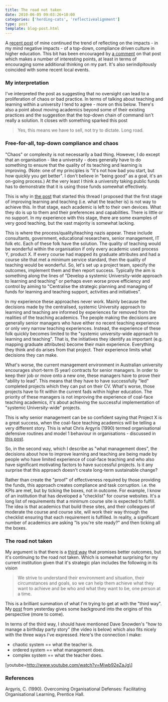 ```yaml
---
title: The road not taken
date: 2010-06-05 09:03:26+10:00
categories: ['herding-cats', 'reflectivealignment']
type: post
template: blog-post.html
---
```

A [recent post](/blog2/2010/06/02/the-role-of-experience/) of mine continued the trend of reflecting on the impacts - in my mind negative impacts - of a top-down, compliance driven culture in higher education. This bit has been encouraged by [a comment](/blog2/2010/06/02/the-role-of-experience/#comment-3217) on that post which makes a number of interesting points, at least in terms of encouraging some additional thinking on my part. It's also serindipitously coincided with some recent local events.

### My interpretation

I've interpreted the post as suggesting that no oversight can lead to a proliferation of chaos or bad practice. In terms of talking about teaching and learning within a university I tend to agree - more on this below. There's also a point about moving academics beyond some of their existing practices and the suggestion that the top-down chain of command isn't really a solution. It closes with something sparked this post

> Yes, this means we have to sell, not try to dictate. Long road.

### Free-for-all, top-down compliance and chaos

"Chaos" or complexity is not necessarily a bad thing. However, I do except that an organisation - like a university - does generally have to do something to ensure that the quality of its teaching and learning is improving. (Note: one of my principles is "It's not how bad you start, but how quickly you get better". I don't believe in "being good" as a goal, it's an on-going process.) At the very least I think a university taking public funds has to demonstrate that it is using those funds somewhat effectively.

This is why in [the post](/blog2/2010/05/31/the-need-for-a-third-way/) that started this thread I proposed that the first stage of improving learning and teaching (i.e. what the teacher is) is not way to achieve this. In that stage, each academic is left to their own devices. What they do is up to them and their preferences and capabilities. There is little or no support. In my experience with this stage, there are some examples of very good teaching, but the vast majority is somewhat lacking.

This is where the process/quality/teaching nazis appear. These include consultants, government, educational researchers, senior management, IT folk etc. Each of these folk have the solution. The quality of teaching would be wonderful within the organisation if only every academic used process Y, product X. If every course had mapped its graduate attributes and had a course site that met a minimum service standard, then the quality of teaching would be wonderful. So, let's set up a project team, specify the outcomes, implement them and then report success. Typically the aim is something along the lines of "Develop a systemic University-wide approach to learning and teaching" or perhaps even worse prove efficiency and control by aiming to "Centralise the strategic planning and managing of funds for learning and teaching support, activities and initiatives".

In my experience these approaches never work. Mainly because the decisions made by the centralised, systemic University approach to learning and teaching are informed by experiences far removed from the realities of the teaching academics. The people making the decisions are generally senior managers who have either no recent teaching experience or only very narrow teaching experiences. Instead, the experience of these folk quickly becomes limited to the "systemic university-wide approach to learning and teaching". That is, the initiatives they identify as important (e.g. mapping graduate attributes) become their main experience. Everything they think and do arises from that project. Their experience limits what decisions they can make.

What's worse, the current management environment in Australian university encourages short-term (5 year) contracts for senior managers. In order to keep their job or move onto a new one, these managers have to prove their "ability to lead". This means that they have to have successfully "led" completed projects which they can put on their CV. What's worse, those projects have to fit within the current fads within higher education. The priority of these managers is not improving the experience of coal-face teaching academics, it's about achieving the successful implementation of "systemic University-wide" projects.

This is why senior management can be so confident saying that Project X is a great success, when the coal-face teaching academics will be telling a very different story. This is what Chris Argyris (1990) termed organisational defensive routines and model 1 behaviour in organisations - discussed in [this post](/blog2/2009/05/08/why-dont-we-e-learn-over-emphasis-on-rationality-and-defensive-routines/).

So, in the second way, which I describe as "what management does", the decisions about how to improve learning and teaching are being made by people who have limited experience of coal-face teaching and who also have significant motivating factors to have successful projects. Is it any surprise that this approach doesn't create long-term sustainable change?

Rather than create the "proof" of effectiveness required by those providing the funds, this approach creates compliance and task corruption. i.e. the KPIs are met, but by ticking the boxes, not in outcome. For example, I know of an institution that has developed a "checklist" for course websites. It's a long list of requirements that a minimum course site is expected to fulfill. The idea is that academics that build these sites, and their colleagues of moderate the course and course site, will work their way through the checklist ensuring that each requirement is fulfilled. In reality, a significant number of academics are asking "Is you're site ready?" and then ticking all the boxes.

### The road not taken

My argument is that there is a [third way](/blog2/2010/05/31/the-need-for-a-third-way/) that promises better outcomes, but it's continuing to the road not taken. Which is somewhat surprising for my current institution given that it's strategic plan includes the following in its vision

> We strive to understand their environment and situation, their circumstances and goals, so we can help them achieve what they want to achieve and be who and what they want to be, one person at a time.

This is a brilliant summation of what I'm trying to get at with the "third way". My [post](/blog2/2010/06/04/adopter-focused-development-and-diffusion-theory/) from yesterday gives some background into the origins of this perspective (more to come).

In terms of the third way, I should have mentioned Dave Snowden's "how to manage a birthday party story" (the video is below) which also fits nicely with the three ways I've expressed. Here's the connection I make:

- chaotic system == what the teacher is.
- ordered system == what management does.
- complex system == what the teacher does.

\[youtube=http://www.youtube.com/watch?v=Miwb92eZaJg\]

### References

Argyris, C. (1990). Overcoming Organisational Defenses: Facilitating Organisational Learning, Prentice Hall.